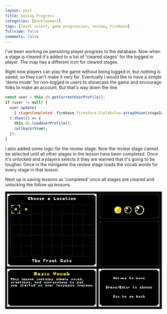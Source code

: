 ```yaml
---
layout: post
title: Saving Progress
categories: [development]
tags: [level select, game progression, review, firebase]
fullview: false
comments: false
---
```


I've been working on persisting player progress to the database. Now when a stage is cleared it's added to a list of 'cleared stages' for the logged in player. The map has a different icon for cleared stages.

Right now players can play the game without being logged in, but nothing is saved, so they can't make it very far. Eventually I would like to have a simple 'demo mode' for non-logged in users to showcase the game and encourage folks to make an account. But that's way down the line.

```js
const user = this.db.getCurrentUserProfile();
if (user != null) {
  user.update(
    { stagesCompleted: firebase.firestore.FieldValue.arrayUnion(stageId) }
  ).then(() => {
    this.db.loadUserProfile();
    callback(true);
  });
}
```

I also added some logic for the review stage. Now the review stage cannot be selected until all other stages in the lesson have been completed. Once it's unlocked and a players selects it they are warned that it's going to be tougher. Once in the minigame the review stage loads the vocab words for every stage in that lesson.

Next up is saving lessons as 'completed' once all stages are cleared and unlocking the follow up lessons.

![Saved Progress](/assets/media/posts/2019-06-10/save-progress.gif "Saved Progress")